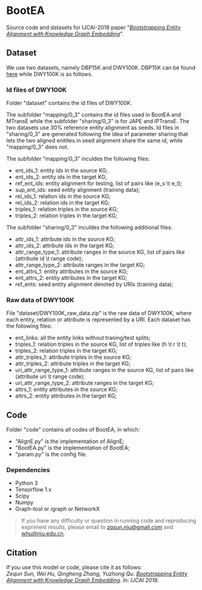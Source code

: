 # BootEA
Source code and datasets for IJCAI-2018 paper "_[Bootstrapping Entity Alignment with Knowledge Graph Embedding](https://www.ijcai.org/proceedings/2018/0611.pdf)_".

## Dataset
We use two datasets, namely DBP15K and DWY100K. DBP15K can be found [here](https://github.com/nju-websoft/JAPE) while DWY100K is as follows.
### Id files of DWY100K
Folder "dataset" contains the id files of DWY100K. 

The subfolder "mapping/0_3" contains the id files used in BootEA and MTransE while the subfolder "sharing/0_3" is for JAPE and IPTransE. The two datasets use 30% reference entity alignment as seeds. Id files in "sharing/0_3" are generated following the idea of parameter sharing that lets the two aligned enitites in seed alignment share the same id, while "mapping/0_3" does not.

The subfolder "mapping/0_3" inculdes the following files:
* ent_ids_1: entity ids in the source KG;
* ent_ids_2: entity ids in the target KG;
* ref_ent_ids: entity alignment for testing, list of pairs like (e_s \t e_t);
* sup_ent_ids: seed entity alignment (training data);
* rel_ids_1: relation ids in the source KG;
* rel_ids_2: relation ids in the target KG;
* triples_1: relation triples in the source KG;
* triples_2: relation triples in the target KG;

The subfolder "sharing/0_3" inculdes the following additional files:
* attr_ids_1: attribute ids in the source KG;
* attr_ids_2: attribute ids in the target KG;
* attr_range_type_1: attribute ranges in the source KG, list of pairs like (attribute id \t range code);
* attr_range_type_2: attribute ranges in the target KG;
* ent_attrs_1: entity attributes in the source KG; 
* ent_attrs_2: entity attributes in the target KG; 
* ref_ents: seed entity alignment denoted by URIs (training data);

### Raw data of DWY100K
File "dataset/DWY100K_raw_data.zip" is the raw data of DWY100K, where each entity, relation or attribute is represented by a URI. Each dataset has the following files:

* ent_links: all the entity links without traning/test splits;
* triples_1: relation triples in the source KG, list of triples like (h \t r \t t);
* triples_2: relation triples in the target KG;
* attr_triples_1: attribute triples in the source KG;
* attr_triples_2: attribute triples in the target KG;
* uri_attr_range_type_1: attribute ranges in the source KG, list of pairs like (attribute uri \t range code);
* uri_attr_range_type_2: attribute ranges in the target KG;
* attrs_1: entity attributes in the source KG; 
* attrs_2: entity attributes in the target KG; 

## Code
Folder "code" contains all codes of BootEA, in which:
* "AlignE.py" is the implementation of AlignE;
* "BootEA.py" is the implementation of BootEA;
* "param.py" is the config file.

### Dependencies
* Python 3
* Tensorflow 1.x 
* Scipy
* Numpy
* Graph-tool or igraph or NetworkX

> If you have any difficulty or question in running code and reproducing expriment results, please email to zqsun.nju@gmail.com and whu@nju.edu.cn.

## Citation
If you use this model or code, please cite it as follows:      
_Zequn Sun, Wei Hu, Qingheng Zhang, Yuzhong Qu. [Bootstrapping Entity Alignment with Knowledge Graph Embedding](https://www.ijcai.org/proceedings/2018/0611.pdf). In: IJCAI 2018._



